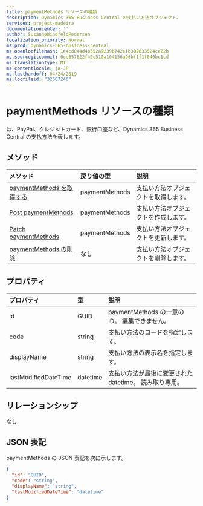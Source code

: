 ```yaml
---
title: paymentMethods リソースの種類
description: Dynamics 365 Business Central の支払い方法オブジェクト。
services: project-madeira
documentationcenter: ''
author: SusanneWindfeldPedersen
localization_priority: Normal
ms.prod: dynamics-365-business-central
ms.openlocfilehash: 1e4cd044d4b552a9239b742efb302633524ce22b
ms.sourcegitcommit: 0ce657622f42c510a104156a96bf1f1f040bc1cd
ms.translationtype: MT
ms.contentlocale: ja-JP
ms.lasthandoff: 04/24/2019
ms.locfileid: "32507246"
---
```

# <a name="paymentmethods-resource-type"></a>paymentMethods リソースの種類
は、PayPal、クレジットカード、銀行口座など、Dynamics 365 Business Central の支払方法を表します。

## <a name="methods"></a>メソッド

| メソッド                                                          | 戻り値の型  |説明             |
|:----------------------------------------------------------------|:-------------|:-----------------------|
|[paymentMethods を取得する](../api/dynamics-paymentmethods-get.md)      |paymentMethods|支払い方法オブジェクトを取得します。   |
|[Post paymentMethods](../api/dynamics-create-paymentmethods.md)  |paymentMethods|支払い方法オブジェクトを作成します。|
|[Patch paymentMethods](../api/dynamics-paymentmethods-update.md) |paymentMethods|支払い方法オブジェクトを更新します。|
|[paymentMethods の削除](../api/dynamics-paymentmethods-delete.md)|なし          |支払い方法オブジェクトを削除します。|

## <a name="properties"></a>プロパティ
| プロパティ           | 型   |説明                                                  |
|:-------------------|:-------|:------------------------------------------------------------|
|id                  |GUID    |paymentMethods の一意の ID。 編集できません。           |
|code                |string  |支払い方法のコードを指定します。                           |
|displayName         |string  |支払い方法の表示名を指定します。                   |
|lastModifiedDateTime|datetime|支払い方法が最後に変更された datetime。 読み取り専用。|  


## <a name="relationships"></a>リレーションシップ
なし

## <a name="json-representation"></a>JSON 表記

paymentMethods の JSON 表記を次に示します。


```json
{
  "id": "GUID",
  "code": "string",
  "displayName": "string",
  "lastModifiedDateTime": "datetime"
}

```
